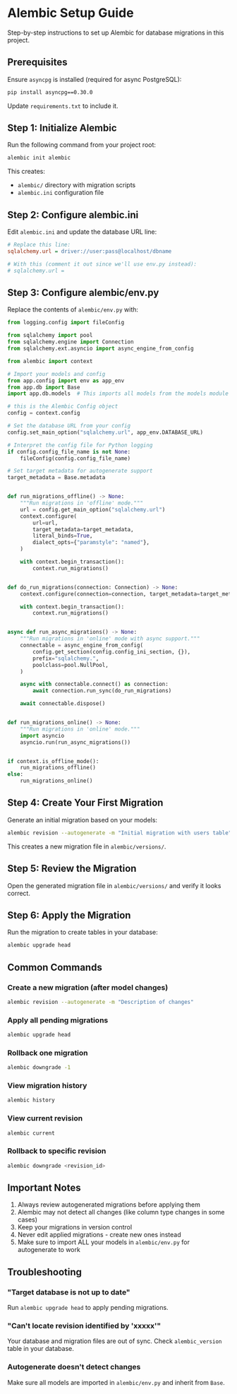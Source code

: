 # Alembic Setup Guide

Step-by-step instructions to set up Alembic for database migrations in this project.

## Prerequisites

Ensure `asyncpg` is installed (required for async PostgreSQL):

```bash
pip install asyncpg==0.30.0
```

Update `requirements.txt` to include it.

## Step 1: Initialize Alembic

Run the following command from your project root:

```bash
alembic init alembic
```

This creates:

- `alembic/` directory with migration scripts
- `alembic.ini` configuration file

## Step 2: Configure alembic.ini

Edit `alembic.ini` and update the database URL line:

```ini
# Replace this line:
sqlalchemy.url = driver://user:pass@localhost/dbname

# With this (comment it out since we'll use env.py instead):
# sqlalchemy.url =
```

## Step 3: Configure alembic/env.py

Replace the contents of `alembic/env.py` with:

```python
from logging.config import fileConfig

from sqlalchemy import pool
from sqlalchemy.engine import Connection
from sqlalchemy.ext.asyncio import async_engine_from_config

from alembic import context

# Import your models and config
from app.config import env as app_env
from app.db import Base
import app.db.models  # This imports all models from the models module

# this is the Alembic Config object
config = context.config

# Set the database URL from your config
config.set_main_option("sqlalchemy.url", app_env.DATABASE_URL)

# Interpret the config file for Python logging
if config.config_file_name is not None:
    fileConfig(config.config_file_name)

# Set target metadata for autogenerate support
target_metadata = Base.metadata


def run_migrations_offline() -> None:
    """Run migrations in 'offline' mode."""
    url = config.get_main_option("sqlalchemy.url")
    context.configure(
        url=url,
        target_metadata=target_metadata,
        literal_binds=True,
        dialect_opts={"paramstyle": "named"},
    )

    with context.begin_transaction():
        context.run_migrations()


def do_run_migrations(connection: Connection) -> None:
    context.configure(connection=connection, target_metadata=target_metadata)

    with context.begin_transaction():
        context.run_migrations()


async def run_async_migrations() -> None:
    """Run migrations in 'online' mode with async support."""
    connectable = async_engine_from_config(
        config.get_section(config.config_ini_section, {}),
        prefix="sqlalchemy.",
        poolclass=pool.NullPool,
    )

    async with connectable.connect() as connection:
        await connection.run_sync(do_run_migrations)

    await connectable.dispose()


def run_migrations_online() -> None:
    """Run migrations in 'online' mode."""
    import asyncio
    asyncio.run(run_async_migrations())


if context.is_offline_mode():
    run_migrations_offline()
else:
    run_migrations_online()
```

## Step 4: Create Your First Migration

Generate an initial migration based on your models:

```bash
alembic revision --autogenerate -m "Initial migration with users table"
```

This creates a new migration file in `alembic/versions/`.

## Step 5: Review the Migration

Open the generated migration file in `alembic/versions/` and verify it looks correct.

## Step 6: Apply the Migration

Run the migration to create tables in your database:

```bash
alembic upgrade head
```

## Common Commands

### Create a new migration (after model changes)

```bash
alembic revision --autogenerate -m "Description of changes"
```

### Apply all pending migrations

```bash
alembic upgrade head
```

### Rollback one migration

```bash
alembic downgrade -1
```

### View migration history

```bash
alembic history
```

### View current revision

```bash
alembic current
```

### Rollback to specific revision

```bash
alembic downgrade <revision_id>
```

## Important Notes

1. Always review autogenerated migrations before applying them
2. Alembic may not detect all changes (like column type changes in some cases)
3. Keep your migrations in version control
4. Never edit applied migrations - create new ones instead
5. Make sure to import ALL your models in `alembic/env.py` for autogenerate to work

## Troubleshooting

### "Target database is not up to date"

Run `alembic upgrade head` to apply pending migrations.

### "Can't locate revision identified by 'xxxxx'"

Your database and migration files are out of sync. Check `alembic_version` table in your database.

### Autogenerate doesn't detect changes

Make sure all models are imported in `alembic/env.py` and inherit from `Base`.
